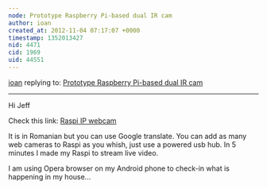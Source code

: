 ```yaml
---
node: Prototype Raspberry Pi-based dual IR cam
author: ioan
created_at: 2012-11-04 07:17:07 +0000
timestamp: 1352013427
nid: 4471
cid: 1969
uid: 44551
---
```




[ioan](../profile/ioan) replying to: [Prototype Raspberry Pi-based dual IR cam](../notes/warren/10-17-2012/prototype-raspberry-pi-based-dual-ir-cam)

----
Hi Jeff

Check this link: <a href="http://www.bobtech.ro/tutoriale/raspberry-pi/78-streaming-webcam-in-format-m-jpg-cu-raspberry-pi">Raspi IP webcam</a>

It is in Romanian but you can use Google translate. You can add as many web cameras to Raspi as you whish, just use a powered usb hub. In 5 minutes I made my Raspi to stream live video.

I am using Opera browser on my Android phone to check-in what is happening in my house...